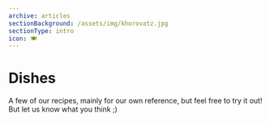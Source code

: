 ```yaml
---
archive: articles
sectionBackground: /assets/img/khorovatz.jpg
sectionType: intro
icon: 🍽️
---
```


# Dishes

A few of our recipes, mainly for our own reference, but feel free to try it out! But let us know what you think ;)

